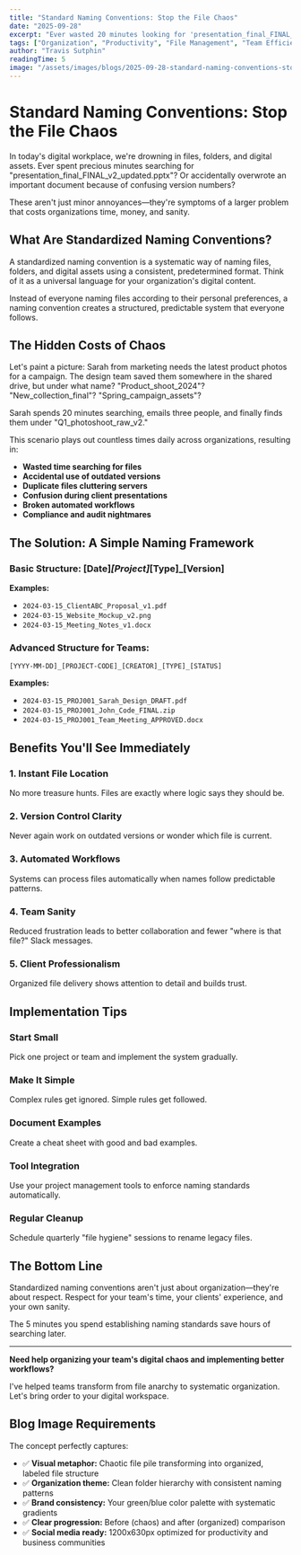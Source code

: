 ```yaml
---
title: "Standard Naming Conventions: Stop the File Chaos"
date: "2025-09-28"
excerpt: "Ever wasted 20 minutes looking for 'presentation_final_FINAL_v2_updated.pptx'? Here's how standardized naming conventions save time, prevent errors, and restore sanity."
tags: ["Organization", "Productivity", "File Management", "Team Efficiency"]
author: "Travis Sutphin"
readingTime: 5
image: "/assets/images/blogs/2025-09-28-standard-naming-conventions-stop-file-chaos.png"
---
```


# Standard Naming Conventions: Stop the File Chaos

In today's digital workplace, we're drowning in files, folders, and digital assets. Ever spent precious minutes searching for "presentation_final_FINAL_v2_updated.pptx"? Or accidentally overwrote an important document because of confusing version numbers?

These aren't just minor annoyances—they're symptoms of a larger problem that costs organizations time, money, and sanity.

## What Are Standardized Naming Conventions?

A standardized naming convention is a systematic way of naming files, folders, and digital assets using a consistent, predetermined format. Think of it as a universal language for your organization's digital content.

Instead of everyone naming files according to their personal preferences, a naming convention creates a structured, predictable system that everyone follows.

## The Hidden Costs of Chaos

Let's paint a picture: Sarah from marketing needs the latest product photos for a campaign. The design team saved them somewhere in the shared drive, but under what name? "Product_shoot_2024"? "New_collection_final"? "Spring_campaign_assets"?

Sarah spends 20 minutes searching, emails three people, and finally finds them under "Q1_photoshoot_raw_v2."

This scenario plays out countless times daily across organizations, resulting in:

- **Wasted time searching for files**
- **Accidental use of outdated versions**
- **Duplicate files cluttering servers**
- **Confusion during client presentations**
- **Broken automated workflows**
- **Compliance and audit nightmares**

## The Solution: A Simple Naming Framework

### Basic Structure: [Date]_[Project]_[Type]_[Version]

**Examples:**
- `2024-03-15_ClientABC_Proposal_v1.pdf`
- `2024-03-15_Website_Mockup_v2.png`
- `2024-03-15_Meeting_Notes_v1.docx`

### Advanced Structure for Teams:
`[YYYY-MM-DD]_[PROJECT-CODE]_[CREATOR]_[TYPE]_[STATUS]`

**Examples:**
- `2024-03-15_PROJ001_Sarah_Design_DRAFT.pdf`
- `2024-03-15_PROJ001_John_Code_FINAL.zip`
- `2024-03-15_PROJ001_Team_Meeting_APPROVED.docx`

## Benefits You'll See Immediately

### 1. **Instant File Location**
No more treasure hunts. Files are exactly where logic says they should be.

### 2. **Version Control Clarity**
Never again work on outdated versions or wonder which file is current.

### 3. **Automated Workflows**
Systems can process files automatically when names follow predictable patterns.

### 4. **Team Sanity**
Reduced frustration leads to better collaboration and fewer "where is that file?" Slack messages.

### 5. **Client Professionalism**
Organized file delivery shows attention to detail and builds trust.

## Implementation Tips

### Start Small
Pick one project or team and implement the system gradually.

### Make It Simple
Complex rules get ignored. Simple rules get followed.

### Document Examples
Create a cheat sheet with good and bad examples.

### Tool Integration
Use your project management tools to enforce naming standards automatically.

### Regular Cleanup
Schedule quarterly "file hygiene" sessions to rename legacy files.

## The Bottom Line

Standardized naming conventions aren't just about organization—they're about respect. Respect for your team's time, your clients' experience, and your own sanity.

The 5 minutes you spend establishing naming standards save hours of searching later.

---

**Need help organizing your team's digital chaos and implementing better workflows?**

I've helped teams transform from file anarchy to systematic organization. Let's bring order to your digital workspace.

## Blog Image Requirements

The concept perfectly captures:

- ✅ **Visual metaphor:** Chaotic file pile transforming into organized, labeled file structure
- ✅ **Organization theme:** Clean folder hierarchy with consistent naming patterns
- ✅ **Brand consistency:** Your green/blue color palette with systematic gradients
- ✅ **Clear progression:** Before (chaos) and after (organized) comparison
- ✅ **Social media ready:** 1200x630px optimized for productivity and business communities
